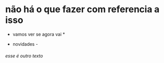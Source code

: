 # não há o que fazer com referencia a isso
* vamos ver se agora vai *
- novidades -
###### esse é outro texto
